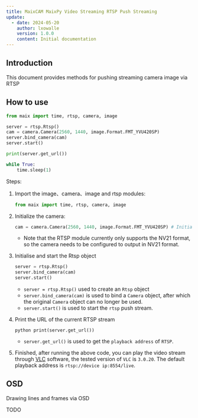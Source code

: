```yaml
---
title: MaixCAM MaixPy Video Streaming RTSP Push Streaming
update:
  - date: 2024-05-20
    author: lxowalle
    version: 1.0.0
    content: Initial documentation
---
```


## Introduction

This document provides methods for pushing streaming camera image via RTSP

## How to use

```python
from maix import time, rtsp, camera, image

server = rtsp.Rtsp()
cam = camera.Camera(2560, 1440, image.Format.FMT_YVU420SP)
server.bind_camera(cam)
server.start()

print(server.get_url())

while True:
    time.sleep(1)
```

Steps:

1. Import the image、camera、image and rtsp modules:

   ```python
   from maix import time, rtsp, camera, image
   ```

2. Initialize the camera:

   ```python
   cam = camera.Camera(2560, 1440, image.Format.FMT_YVU420SP) # Initialise camera, output resolution 2560x1440 NV21 format
   ```
   - Note that the RTSP module currently only supports the NV21 format, so the camera needs to be configured to output in NV21 format.

3. Initialise and start the Rtsp object

   ```python
   server = rtsp.Rtsp()
   server.bind_camera(cam)
   server.start()
   ```

   - ``server = rtsp.Rtsp()`` used to create an ``Rtsp`` object
   - `server.bind_camera(cam)` is used to bind a `Camera` object, after which the original `Camera` object can no longer be used.
   - `server.start()` is used to start the `rtsp` push stream.

4. Print the URL of the current RTSP stream

   ``python
   print(server.get_url())
   ``

   - ``server.get_url()`` is used to get the ``playback address`` of ``RTSP``.

6. Finished, after running the above code, you can play the video stream through [VLC](https://www.videolan.org/vlc/) software, the tested version of `VLC` is `3.0.20`. The default playback address is `rtsp://device ip:8554/live`.

## OSD

Drawing lines and frames via OSD

TODO